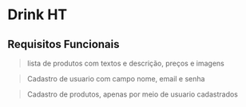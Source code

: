 # Drink HT

## Requisitos Funcionais
> lista de produtos com textos e descrição, preços e imagens

> Cadastro de usuario com campo nome, email e senha

> Cadastro de produtos, apenas por meio de usuario cadastrados